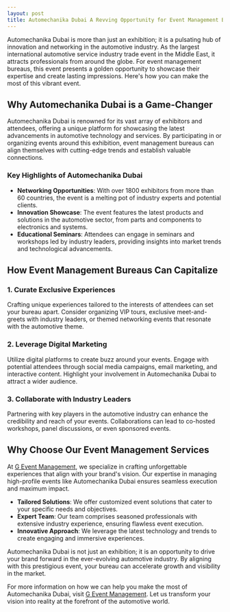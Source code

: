 ```yaml
---
layout: post
title: Automechanika Dubai A Revving Opportunity for Event Management Bureaus
---
```



Automechanika Dubai is more than just an exhibition; it is a pulsating hub of innovation and networking in the automotive industry. As the largest international automotive service industry trade event in the Middle East, it attracts professionals from around the globe. For event management bureaus, this event presents a golden opportunity to showcase their expertise and create lasting impressions. Here's how you can make the most of this vibrant event.

## Why Automechanika Dubai is a Game-Changer

Automechanika Dubai is renowned for its vast array of exhibitors and attendees, offering a unique platform for showcasing the latest advancements in automotive technology and services. By participating in or organizing events around this exhibition, event management bureaus can align themselves with cutting-edge trends and establish valuable connections.

### Key Highlights of Automechanika Dubai

- **Networking Opportunities**: With over 1800 exhibitors from more than 60 countries, the event is a melting pot of industry experts and potential clients.
- **Innovation Showcase**: The event features the latest products and solutions in the automotive sector, from parts and components to electronics and systems.
- **Educational Seminars**: Attendees can engage in seminars and workshops led by industry leaders, providing insights into market trends and technological advancements.

## How Event Management Bureaus Can Capitalize

### 1. **Curate Exclusive Experiences**

Crafting unique experiences tailored to the interests of attendees can set your bureau apart. Consider organizing VIP tours, exclusive meet-and-greets with industry leaders, or themed networking events that resonate with the automotive theme.

### 2. **Leverage Digital Marketing**

Utilize digital platforms to create buzz around your events. Engage with potential attendees through social media campaigns, email marketing, and interactive content. Highlight your involvement in Automechanika Dubai to attract a wider audience.

### 3. **Collaborate with Industry Leaders**

Partnering with key players in the automotive industry can enhance the credibility and reach of your events. Collaborations can lead to co-hosted workshops, panel discussions, or even sponsored events.

## Why Choose Our Event Management Services

At [G Event Management](https://geventm.com/), we specialize in crafting unforgettable experiences that align with your brand's vision. Our expertise in managing high-profile events like Automechanika Dubai ensures seamless execution and maximum impact.

- **Tailored Solutions**: We offer customized event solutions that cater to your specific needs and objectives.
- **Expert Team**: Our team comprises seasoned professionals with extensive industry experience, ensuring flawless event execution.
- **Innovative Approach**: We leverage the latest technology and trends to create engaging and immersive experiences.

Automechanika Dubai is not just an exhibition; it is an opportunity to drive your brand forward in the ever-evolving automotive industry. By aligning with this prestigious event, your bureau can accelerate growth and visibility in the market.

For more information on how we can help you make the most of Automechanika Dubai, visit [G Event Management](https://geventm.com/). Let us transform your vision into reality at the forefront of the automotive world.